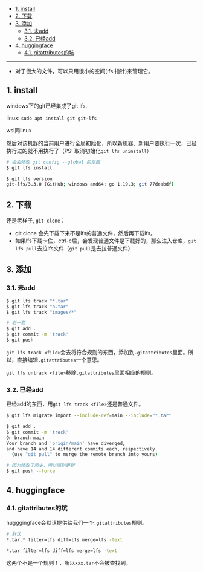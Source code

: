 
- [1. install](#1-install)
- [2. 下载](#2-下载)
- [3. 添加](#3-添加)
  - [3.1. 未add](#31-未add)
  - [3.2. 已经add](#32-已经add)
- [4. huggingface](#4-huggingface)
  - [4.1. gitattributes的坑](#41-gitattributes的坑)

---

- 对于很大的文件，可以只用很小的空间(lfs 指针)来管理它。

## 1. install

windows下的git已经集成了git lfs.

linux: `sudo apt install git git-lfs`

wsl同linux

然后对该机器的当前用户进行全局初始化，所以新机器、新用户要执行一次，已经执行过的就不用执行了（PS: 取消初始化`git lfs uninstall`）
```bash
# 会去修改 git config --global 的东西
$ git lfs install
```

```bash
$ git lfs version
git-lfs/3.3.0 (GitHub; windows amd64; go 1.19.3; git 77deabdf)
```

## 2. 下载

还是老样子, `git clone`：
- git clone 会先下载下来不是lfs的普通文件，然后再下载lfs。
- 如果lfs下载卡住，ctrl-c后，会发现普通文件是下载好的，那么进入仓库，`git lfs pull`去拉lfs文件（`git pull`是去拉普通文件）

## 3. 添加

### 3.1. 未add
```bash
$ git lfs track "*.tar"
$ git lfs track "a.tar"
$ git lfs track "images/*"

# 老一套
$ git add .
$ git commit -m 'track'
$ git push
```

`git lfs track <file>`会去将符合规则的东西，添加到`.gitattributes`里面。所以，直接编辑`.gitattributes`一个意思。


`git lfs untrack <file>`移除`.gitattributes`里面相应的规则。

### 3.2. 已经add

已经add的东西，用`git lfs track <file>`还是普通文件。

```bash
$ git lfs migrate import --include-ref=main --include="*.tar"

$ git add .
$ git commit -m 'track'
On branch main
Your branch and 'origin/main' have diverged,
and have 14 and 14 different commits each, respectively.
  (use "git pull" to merge the remote branch into yours)

# 因为修改了历史，所以强制更新
$ git push --force
```

## 4. huggingface

### 4.1. gitattributes的坑

hugggingface会默认提供给我们一个`.gitattributes`规则。
```bash
# 默认
*.tar.* filter=lfs diff=lfs merge=lfs -text

*.tar filter=lfs diff=lfs merge=lfs -text
```
这两个不是一个规则！，所以`xxx.tar`不会被查找到。